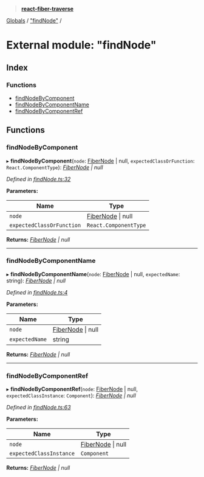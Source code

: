 > **[react-fiber-traverse](../README.md)**

[Globals](../globals.md) / ["findNode"](_findnode_.md) /

# External module: "findNode"

## Index

### Functions

* [findNodeByComponent](_findnode_.md#findnodebycomponent)
* [findNodeByComponentName](_findnode_.md#findnodebycomponentname)
* [findNodeByComponentRef](_findnode_.md#findnodebycomponentref)

## Functions

###  findNodeByComponent

▸ **findNodeByComponent**(`node`: [FiberNode](_mocked_types_index_.md#fibernode) | null, `expectedClassOrFunction`: `React.ComponentType`): *[FiberNode](_mocked_types_index_.md#fibernode) | null*

*Defined in [findNode.ts:32](https://github.com/bendtherules/react-fiber-traverse/blob/c9d7fd7/src/findNode.ts#L32)*

**Parameters:**

Name | Type |
------ | ------ |
`node` | [FiberNode](_mocked_types_index_.md#fibernode) \| null |
`expectedClassOrFunction` | `React.ComponentType` |

**Returns:** *[FiberNode](_mocked_types_index_.md#fibernode) | null*

___

###  findNodeByComponentName

▸ **findNodeByComponentName**(`node`: [FiberNode](_mocked_types_index_.md#fibernode) | null, `expectedName`: string): *[FiberNode](_mocked_types_index_.md#fibernode) | null*

*Defined in [findNode.ts:4](https://github.com/bendtherules/react-fiber-traverse/blob/c9d7fd7/src/findNode.ts#L4)*

**Parameters:**

Name | Type |
------ | ------ |
`node` | [FiberNode](_mocked_types_index_.md#fibernode) \| null |
`expectedName` | string |

**Returns:** *[FiberNode](_mocked_types_index_.md#fibernode) | null*

___

###  findNodeByComponentRef

▸ **findNodeByComponentRef**(`node`: [FiberNode](_mocked_types_index_.md#fibernode) | null, `expectedClassInstance`: `Component`): *[FiberNode](_mocked_types_index_.md#fibernode) | null*

*Defined in [findNode.ts:63](https://github.com/bendtherules/react-fiber-traverse/blob/c9d7fd7/src/findNode.ts#L63)*

**Parameters:**

Name | Type |
------ | ------ |
`node` | [FiberNode](_mocked_types_index_.md#fibernode) \| null |
`expectedClassInstance` | `Component` |

**Returns:** *[FiberNode](_mocked_types_index_.md#fibernode) | null*